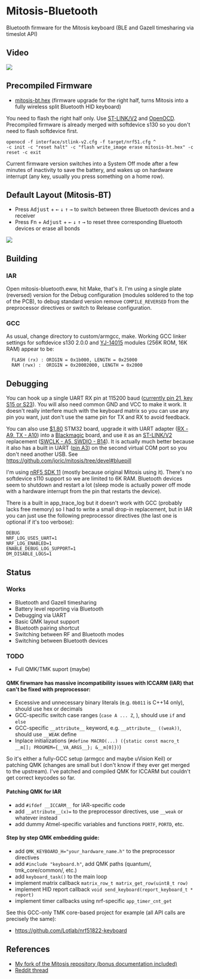 # Mitosis-Bluetooth

Bluetooth firmware for the Mitosis keyboard (BLE and Gazell timesharing via timeslot API)

## Video

[![](http://img.youtube.com/vi/Qv22OyWb81g/0.jpg)](https://youtu.be/Qv22OyWb81g)

## Precompiled Firmware

* [mitosis-bt.hex] (firmware upgrade for the right half, turns Mitosis into a fully wireless split Bluetooth HID keyboard)

You need to flash the right half only.
Use [ST-LINK/V2] and [OpenOCD].
Precompiled firmware is already merged with softdevice s130 so you don't need to flash softdevice first.

```
openocd -f interface/stlink-v2.cfg -f target/nrf51.cfg ^
-c init -c "reset halt" -c "flash write_image erase mitosis-bt.hex" -c reset -c exit
```

Current firmware version switches into a System Off mode after a few minutes of inactivity to save the battery,
and wakes up on hardware interrupt (any key, usually you press something on a home row).

## Default Layout (Mitosis-BT)

* Press <kbd>Adjust</kbd> + <kbd>←</kbd> <kbd>↓</kbd> <kbd>↑</kbd> <kbd>→</kbd> to switch between three Bluetooth devices and a receiver
* Press <kbd>Fn</kbd> + <kbd>Adjust</kbd> + <kbd>←</kbd> <kbd>↓</kbd> <kbd>↑</kbd> <kbd>→</kbd> to reset three corresponding Bluetooth devices or erase all bonds


[![](https://kle-render.herokuapp.com/api/3f5dd1c848bb9a7a723161ad5e0c8e39?6)](http://www.keyboard-layout-editor.com/#/gists/3f5dd1c848bb9a7a723161ad5e0c8e39)

## Building

### IAR

Open mitosis-bluetooth.eww, hit Make, that's it.
I'm using a single plate (reversed) version for
the Debug configuration (modules soldered to the top of the PCB),
to debug standard version remove `COMPILE_REVERSED` from the preprocessor directives or switch
to Release configuration.

### GCC

As usual, change directory to custom/armgcc, make.
Working GCC linker settings for softdevice s130 2.0.0 and [YJ-14015] modules (256K ROM, 16K RAM) appear to be:
```
  FLASH (rx) : ORIGIN = 0x1b000, LENGTH = 0x25000
  RAM (rwx) :  ORIGIN = 0x20002000, LENGTH = 0x2000
```

## Debugging

You can hook up a single UART RX pin at 115200 baud ([currently pin 21, key S15 or S23](https://i.imgur.com/apx8W8W.png)).
You will also need common GND and VCC to make it work. It doesn't really interfere much with the keyboard matrix so you can use any pin you want,
just don't use the same pin for TX and RX to avoid feedback.

You can also use [$1.80](https://www.aliexpress.com/item//32583160323.html) STM32 board,
upgrade it with UART adapter ([RX - A9, TX - A10](https://i.imgur.com/sLyYM27.jpg))
into a [Blackmagic] board,
and use it as an [ST-LINK/V2] replacement ([SWCLK - A5, SWDIO - B14](https://i.imgur.com/Ikt8yZz.jpg)).
It is actually much better because it also has a built in UART ([pin A3][pinout])
on the second virtual COM port so you don't need another USB.
See https://github.com/joric/mitosis/tree/devel#bluepill

I'm using [nRF5 SDK 11] (mostly because original Mitosis using it).
There's no softdevice s110 support so we are limited to 6K RAM.
Bluetooth devices seem to shutdown and restart a lot (sleep mode is actually power off mode
with a hardware interrupt from the pin that restarts the device).

There is a built in app_trace_log but it doesn't work with GCC (probably lacks free memory)
so I had to write a small drop-in replacement, but in IAR you can just use the following preprocessor
directives (the last one is optional if it's too verbose):

```
DEBUG
NRF_LOG_USES_UART=1
NRF_LOG_ENABLED=1
ENABLE_DEBUG_LOG_SUPPORT=1
DM_DISABLE_LOGS=1
```

## Status

### Works

* Bluetooth and Gazell timesharing
* Battery level reporting via Bluetooth
* Debugging via UART
* Basic QMK layout support
* Bluetooth pairing shortcut
* Switching between RF and Bluetooth modes
* Switching between Bluetooth devices

### TODO

* Full QMK/TMK suport (maybe)

#### QMK firwmare has massive incompatibility issues with ICCARM (IAR) that can't be fixed with preprocessor:

* Excessive and unnecessary binary literals (e.g. `0b011` is C++14 only), should use hex or decimals
* GCC-specific switch case ranges (`case A ... Z`, ), should use `if` and `else`
* GCC-specific `__attribute__` keyword, e.g. `__attribute__ ((weak))`, should use `__WEAK` define
* Inplace initializations (`#define MACRO(...) ({static const macro_t __m[]; PROGMEM={__VA_ARGS__}; &__m[0]})`)

So it's either a fully-GCC setup (armgcc and maybe uVision Keil) or patching QMK
(changes are small but I don't know if they ever get merged to the upstream).
I've patched and compiled QMK for ICCARM but couldn't get correct keycodes so far.

#### Patching QMK for IAR

* add `#ifdef __ICCARM__` for IAR-specific code
* add `__attribute__(x)=`  to the preprocessor directives, use `__weak` or whatever instead
* add dummy Atmel-specific variables and functions `PORTF`, `PORTD`, etc.

#### Step by step QMK embedding guide:

* add `QMK_KEYBOARD_H="your_hardware_name.h"` to the preprocessor directives
* add `#include "keyboard.h"`, add QMK paths (quantum/, tmk_core/common/, etc.)
* add `keyboard_task()` to the main loop
* implement matrix callback `matrix_row_t matrix_get_row(uint8_t row)`
* implement HID report callback `void send_keyboard(report_keyboard_t * report)`
* implement timer callbacks using nrf-specific `app_timer_cnt_get`

See this GCC-only TMK core-based project for example (all API calls are precisely the same):

* https://github.com/Lotlab/nrf51822-keyboard

## References

* [My fork of the Mitosis repository (bonus documentation included)](https://github.com/joric/mitosis/tree/devel)
* [Reddit thread](https://redd.it/91s4pu)

[mitosis-bt.hex]: https://raw.githubusercontent.com/joric/mitosis/devel/precompiled_iar/mitosis-bt.hex
[ST-LINK/V2]: http://www.ebay.com/itm/331803020521
[OpenOCD]: http://www.freddiechopin.info/en/download/category/10-openocd-dev
[YJ-14015]: https://www.ebay.com/itm/282575577879
[Blackmagic]: https://gojimmypi.blogspot.com/2017/07/BluePill-STM32F103-to-BlackMagic-Probe.html
[nRF5 SDK 11]: https://developer.nordicsemi.com/nRF5_SDK/nRF5_SDK_v11.x.x/nRF5_SDK_11.0.0_89a8197.zip
[pinout]: https://i.imgur.com/apx8W8W.png
[RAM]: https://devzone.nordicsemi.com/b/blog/posts/rom-and-ram-management

